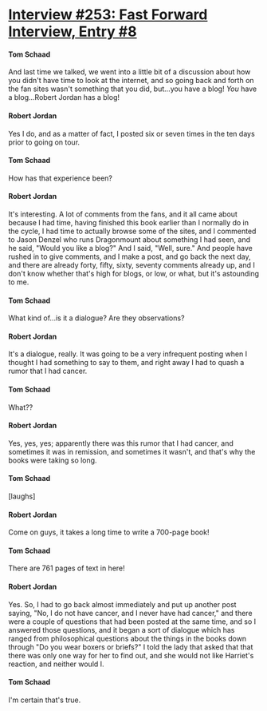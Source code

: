 # [Interview #253: Fast Forward Interview, Entry #8](https://www.theoryland.com/intvmain.php?i=253#8)

#### Tom Schaad

And last time we talked, we went into a little bit of a discussion about how you didn't have time to look at the internet, and so going back and forth on the fan sites wasn't something that you did, but...you have a blog!
*You*
have a blog...Robert Jordan has a blog!

#### Robert Jordan

Yes I do, and as a matter of fact, I posted six or seven times in the ten days prior to going on tour.

#### Tom Schaad

How has that experience been?

#### Robert Jordan

It's interesting. A lot of comments from the fans, and it all came about because I had time, having finished this book earlier than I normally do in the cycle, I had time to actually browse some of the sites, and I commented to Jason Denzel who runs Dragonmount about something I had seen, and he said, "Would you like a blog?" And I said, "Well, sure." And people have rushed in to give comments, and I make a post, and go back the next day, and there are already forty, fifty, sixty, seventy comments already up, and I don't know whether that's high for blogs, or low, or what, but it's astounding to me.

#### Tom Schaad

What kind of...is it a dialogue? Are they observations?

#### Robert Jordan

It's a dialogue, really. It was going to be a very infrequent posting when I thought I had something to say to them, and right away I had to quash a rumor that I had cancer.

#### Tom Schaad

What??

#### Robert Jordan

Yes, yes, yes; apparently there was this rumor that I had cancer, and sometimes it was in remission, and sometimes it wasn't, and that's why the books were taking so long.

#### Tom Schaad

[laughs]

#### Robert Jordan

Come on guys, it takes a long time to write a 700-page book!

#### Tom Schaad

There are 761 pages of text in here!

#### Robert Jordan

Yes. So, I had to go back almost immediately and put up another post saying, "No, I do not have cancer, and I never have had cancer," and there were a couple of questions that had been posted at the same time, and so I answered those questions, and it began a sort of dialogue which has ranged from philosophical questions about the things in the books down through "Do you wear boxers or briefs?" I told the lady that asked that that there was only one way for her to find out, and she would not like Harriet's reaction, and neither would I.

#### Tom Schaad

I'm certain that's true.


